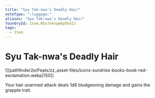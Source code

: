 ```yaml
---
title: "Syu Tak-nwa's Deadly Hair"
noteType: ":luggage:"
aliases: "Syu Tak-nwa's Deadly Hair"
foundryId: Item.REeJn4xqmQyOb4IJ
tags:
  - Item
---
```


# Syu Tak-nwa's Deadly Hair
![[pathfinder2e/Feats/zz_asset-files/icons-sundries-books-book-red-exclamation.webp|150]]

Your hair unarmed attack deals 1d6 bludgeoning damage and gains the grapple trait.
